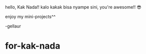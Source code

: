 hello, Kak Nada!!
kalo kakak bisa nyampe sini, you're awesome!! 😎 

enjoy my mini-projects^^

-gellaur



# for-kak-nada